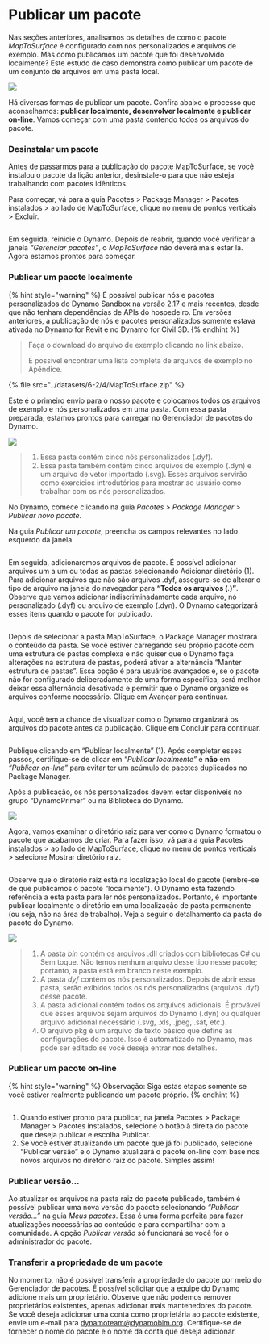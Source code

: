 # Publicar um pacote

Nas seções anteriores, analisamos os detalhes de como o pacote _MapToSurface_ é configurado com nós personalizados e arquivos de exemplo. Mas como publicamos um pacote que foi desenvolvido localmente? Este estudo de caso demonstra como publicar um pacote de um conjunto de arquivos em uma pasta local.

![](<../images/6-2/3/develop package - custom nodes 01 (1) (1).jpg>)

Há diversas formas de publicar um pacote. Confira abaixo o processo que aconselhamos: **publicar localmente, desenvolver localmente e publicar on-line**. Vamos começar com uma pasta contendo todos os arquivos do pacote.

### Desinstalar um pacote

Antes de passarmos para a publicação do pacote MapToSurface, se você instalou o pacote da lição anterior, desinstale-o para que não esteja trabalhando com pacotes idênticos.

Para começar, vá para a guia Pacotes > Package Manager > Pacotes instalados > ao lado de MapToSurface, clique no menu de pontos verticais > Excluir.

<figure><img src="../../.gitbook/assets/delete-map-to-surface.png" alt=""><figcaption></figcaption></figure>

Em seguida, reinicie o Dynamo. Depois de reabrir, quando você verificar a janela _“Gerenciar pacotes”_, o _MapToSurface_ não deverá mais estar lá. Agora estamos prontos para começar.

### Publicar um pacote localmente

{% hint style="warning" %} É possível publicar nós e pacotes personalizados do Dynamo Sandbox na versão 2.17 e mais recentes, desde que não tenham dependências de APIs do hospedeiro. Em versões anteriores, a publicação de nós e pacotes personalizados somente estava ativada no Dynamo for Revit e no Dynamo for Civil 3D. {% endhint %}

> Faça o download do arquivo de exemplo clicando no link abaixo.
>
> É possível encontrar uma lista completa de arquivos de exemplo no Apêndice.

{% file src="../datasets/6-2/4/MapToSurface.zip" %}

Este é o primeiro envio para o nosso pacote e colocamos todos os arquivos de exemplo e nós personalizados em uma pasta. Com essa pasta preparada, estamos prontos para carregar no Gerenciador de pacotes do Dynamo.

![](../images/6-2/4/publishapackage-publishlocally01.jpg)

> 1. Essa pasta contém cinco nós personalizados (.dyf).
> 2. Essa pasta também contém cinco arquivos de exemplo (.dyn) e um arquivo de vetor importado (.svg). Esses arquivos servirão como exercícios introdutórios para mostrar ao usuário como trabalhar com os nós personalizados.

No Dynamo, comece clicando na guia _Pacotes > Package Manager > Publicar novo pacote_.

Na guia _Publicar um pacote_, preencha os campos relevantes no lado esquerdo da janela.

<figure><img src="../../.gitbook/assets/package-details.png" alt=""><figcaption></figcaption></figure>

Em seguida, adicionaremos arquivos de pacote. É possível adicionar arquivos um a um ou todas as pastas selecionando Adicionar diretório (1). Para adicionar arquivos que não são arquivos .dyf, assegure-se de alterar o tipo de arquivo na janela do navegador para **“Todos os arquivos (**_._**)”**. Observe que vamos adicionar indiscriminadamente cada arquivo, nó personalizado (.dyf) ou arquivo de exemplo (.dyn). O Dynamo categorizará esses itens quando o pacote for publicado.

<figure><img src="../../.gitbook/assets/map-to-surface-contents.png" alt=""><figcaption></figcaption></figure>

Depois de selecionar a pasta MapToSurface, o Package Manager mostrará o conteúdo da pasta. Se você estiver carregando seu próprio pacote com uma estrutura de pastas complexa e não quiser que o Dynamo faça alterações na estrutura de pastas, poderá ativar a alternância “Manter estrutura de pastas”. Essa opção é para usuários avançados e, se o pacote não for configurado deliberadamente de uma forma específica, será melhor deixar essa alternância desativada e permitir que o Dynamo organize os arquivos conforme necessário. Clique em Avançar para continuar.

<figure><img src="../../.gitbook/assets/map-to-surface-contents-preview.png" alt=""><figcaption></figcaption></figure>

Aqui, você tem a chance de visualizar como o Dynamo organizará os arquivos do pacote antes da publicação. Clique em Concluir para continuar.

<figure><img src="../../.gitbook/assets/publish-locally.png" alt=""><figcaption></figcaption></figure>

Publique clicando em “Publicar localmente” (1). Após completar esses passos, certifique-se de clicar em _“Publicar localmente”_ e **não** em _“Publicar on-line”_ para evitar ter um acúmulo de pacotes duplicados no Package Manager.

Após a publicação, os nós personalizados devem estar disponíveis no grupo “DynamoPrimer” ou na Biblioteca do Dynamo.

![](<../images/6-2/3/develop package - install package 02 (1) (1).jpg>)

Agora, vamos examinar o diretório raiz para ver como o Dynamo formatou o pacote que acabamos de criar. Para fazer isso, vá para a guia Pacotes instalados > ao lado de MapToSurface, clique no menu de pontos verticais > selecione Mostrar diretório raiz.

<figure><img src="../../.gitbook/assets/show-root-directory.png" alt=""><figcaption></figcaption></figure>

Observe que o diretório raiz está na localização local do pacote (lembre-se de que publicamos o pacote “localmente”). O Dynamo está fazendo referência a esta pasta para ler nós personalizados. Portanto, é importante publicar localmente o diretório em uma localização de pasta permanente (ou seja, não na área de trabalho). Veja a seguir o detalhamento da pasta do pacote do Dynamo.

![](../images/6-2/4/publishapackage-publishlocally06.jpg)

> 1. A pasta _bin_ contém os arquivos .dll criados com bibliotecas C# ou Sem toque. Não temos nenhum arquivo desse tipo nesse pacote; portanto, a pasta está em branco neste exemplo.
> 2. A pasta _dyf_ contém os nós personalizados. Depois de abrir essa pasta, serão exibidos todos os nós personalizados (arquivos .dyf) desse pacote.
> 3. A pasta adicional contém todos os arquivos adicionais. É provável que esses arquivos sejam arquivos do Dynamo (.dyn) ou qualquer arquivo adicional necessário (.svg, .xls, .jpeg, .sat, etc.).
> 4. O arquivo pkg é um arquivo de texto básico que define as configurações do pacote. Isso é automatizado no Dynamo, mas pode ser editado se você deseja entrar nos detalhes.

### Publicar um pacote on-line

{% hint style="warning" %} Observação: Siga estas etapas somente se você estiver realmente publicando um pacote próprio. {% endhint %}

<figure><img src="../../.gitbook/assets/publish-version.png" alt=""><figcaption></figcaption></figure>

1. Quando estiver pronto para publicar, na janela Pacotes > Package Manager > Pacotes instalados, selecione o botão à direita do pacote que deseja publicar e escolha Publicar.
2. Se você estiver atualizando um pacote que já foi publicado, selecione “Publicar versão” e o Dynamo atualizará o pacote on-line com base nos novos arquivos no diretório raiz do pacote. Simples assim!

### Publicar versão...

Ao atualizar os arquivos na pasta raiz do pacote publicado, também é possível publicar uma nova versão do pacote selecionando _“Publicar versão...”_ na guia _Meus pacotes_. Essa é uma forma perfeita para fazer atualizações necessárias ao conteúdo e para compartilhar com a comunidade. A opção _Publicar versão_ só funcionará se você for o administrador do pacote.

### Transferir a propriedade de um pacote

No momento, não é possível transferir a propriedade do pacote por meio do Gerenciador de pacotes. É possível solicitar que a equipe do Dynamo adicione mais um proprietário. Observe que não podemos remover proprietários existentes, apenas adicionar mais mantenedores do pacote. Se você deseja adicionar uma conta como proprietária ao pacote existente, envie um e-mail para [dynamoteam@dynamobim.org](mailto:dynamoteam@dynamobim.org). Certifique-se de fornecer o nome do pacote e o nome da conta que deseja adicionar.
